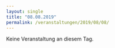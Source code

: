 ```yaml
---
layout: single
title: "08.08.2019"
permalink: /veranstaltungen/2019/08/08/
---
```


Keine Veranstaltung an diesem Tag.
